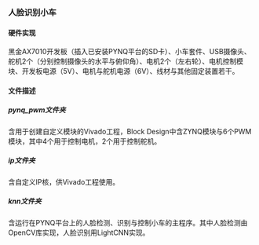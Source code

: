 ### 人脸识别小车

#### 硬件实现

黑金AX7010开发板（插入已安装PYNQ平台的SD卡）、小车套件、USB摄像头、舵机2个（分别控制摄像头的水平与俯仰角）、电机2个（左右轮）、电机控制模块、开发板电源（5V）、电机与舵机电源（6V）、线材与其他固定装置若干。

#### 文件描述

##### pynq_pwm文件夹

含用于创建自定义模块的Vivado工程，Block Design中含ZYNQ模块与6个PWM模块，其中4个用于控制电机，2个用于控制舵机。

##### ip文件夹

含自定义IP核，供Vivado工程使用。

##### knn文件夹

含运行在PYNQ平台上的人脸检测、识别与控制小车的主程序。其中人脸检测由OpenCV库实现，人脸识别用LightCNN实现。

